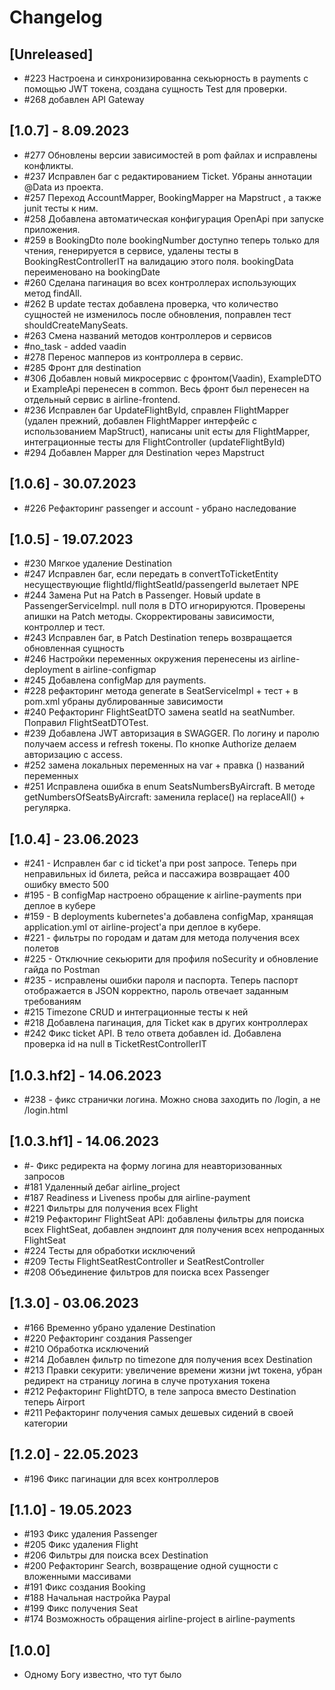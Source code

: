 # Changelog

## [Unreleased]
- #223 Настроена и синхронизированна секьюрность в payments с помощью JWT токена, создана сущность Test для проверки.
- #268 добавлен API Gateway

## [1.0.7] - 8.09.2023
- #277 Обновлены версии зависимостей в pom файлах и исправлены конфликты.
- #237 Исправлен баг с редактированием Ticket. Убраны аннотации @Data из проекта.
- #257 Переход AccountMapper, BookingMapper на Mapstruct , а также junit тесты к ним.
- #258 Добавлена автоматическая конфигурация OpenApi при запуске приложения.
- #259 в BookingDto поле bookingNumber доступно теперь только для чтения, генерируется в сервисе, удалены тесты в BookingRestControllerIT на валидацию этого поля. bookingData переименовано на bookingDate
- #260 Сделана пагинация во всех контроллерах использующих метод findAll.
- #262 В update тестах добавлена проверка, что количество сущностей не изменилось после обновления, поправлен тест shouldCreateManySeats.
- #263 Смена названий методов контроллеров и сервисов
- #no_task - added vaadin
- #278 Перенос мапперов из контроллера в сервис.
- #285 Фронт для destination
- #306 Добавлен новый микросервис с фронтом(Vaadin), ExampleDTO и ExampleApi перенесен в common. Весь фронт был перенесен на отдельный сервис в airline-frontend.
- #236 Исправлен баг UpdateFlightById, справлен FlightMapper (удален прежний, добавлен FlightMapper интерфейс с использованием MapStruct), написаны unit есты для FlightMapper, интеграционные тесты для FlightController (updateFlightById)
- #294 Добавлен Mapper для Destination через Mapstruct

## [1.0.6] - 30.07.2023
- #226 Рефакторинг passenger и account - убрано наследование

## [1.0.5] - 19.07.2023
- #230 Мягкое удаление Destination
- #247 Исправлен баг, если передать в convertToTicketEntity несуществующие flightId/flightSeatId/passengerId вылетает NPE
- #244 Замена Put на Patch в Passenger. Новый update в PassengerServiceImpl. null поля в DTO игнорируются. Проверены апишки на Patch методы. Скорректированы зависимости, контроллер и тест.
- #243 Исправлен баг, в Patch Destination теперь возвращается обновленная сущность
- #246 Настройки переменных окружения перенесены из airline-deployment в airline-configmap
- #245 Добавлена configMap для payments.
- #228 рефакторинг метода generate в SeatServiceImpl + тест + в pom.xml убраны дублированные зависимости
- #240 Рефакторинг FlightSeatDTO замена seatId на seatNumber. Поправил FlightSeatDTOTest.
- #239 Добавлена JWT авторизация в SWAGGER. По логину и паролю получаем access и refresh токены. По кнопке Authorize делаем авторизацию c access.
- #252 замена локальных переменных на var + правка () названий переменных
- #251 Исправлена ошибка в enum SeatsNumbersByAircraft. В методе getNumbersOfSeatsByAircraft: заменила  replace() на  replaceAll() + регулярка.

## [1.0.4] - 23.06.2023
- #241 - Исправлен баг с id ticket'а при post запросе. Теперь при неправильных id билета, рейса и пассажира возвращает 400 ошибку вместо 500
- #195 - В configMap настроено обращение к airline-payments при деплое в кубере
- #159 - В deployments kubernetes'а добавлена configMap, хранящая application.yml от airline-project'а при деплое в кубере.
- #221 - фильтры по городам и датам для метода получения всех полетов
- #225 - Отключние секьюрити для профиля noSecurity и обновление гайда по Postman
- #235 - исправлены ошибки пароля и паспорта. Теперь паспорт отображается в JSON корректно, пароль отвечает заданным требованиям 
- #215 Timezone CRUD и интеграционные тесты к ней
- #218 Добавлена пагинация, для Ticket как в других контроллерах
- #242 Фикс ticket API. В тело ответа добавлен id. Добавлена проверка id на null в TicketRestControllerIT

## [1.0.3.hf2] - 14.06.2023
- #238 - фикс странички логина. Можно снова заходить по /login, а не /login.html

## [1.0.3.hf1] - 14.06.2023
- #- Фикс редиректа на форму логина для неавторизованных запросов
- #181 Удаленный дебаг airline_project
- #187 Readiness и Liveness пробы для airline-payment
- #221 Фильтры для получения всех Flight
- #219 Рефакторинг FlightSeat API: добавлены фильтры для поиска всех FlightSeat, добавлен эндпоинт для получения всех непроданных FlightSeat
- #224 Тесты для обработки исключений
- #209 Тесты FlightSeatRestController и SeatRestController
- #208 Объединение фильтров для поиска всех Passenger

## [1.3.0] - 03.06.2023

- #166 Временно убрано удаление Destination
- #220 Рефакторинг создания Passenger
- #210 Обработка исключений
- #214 Добавлен фильтр по timezone для получения всех Destination 
- #213 Правки секурити: увеличение времени жизни jwt токена, убран редирект на страницу логина в случе протухания токена
- #212 Рефакторинг FlightDTO, в теле запроса вместо Destination теперь Airport
- #211 Рефакторинг получения самых дешевых сидений в своей категории

## [1.2.0] - 22.05.2023

- #196 Фикс пагинации для всех контроллеров

## [1.1.0] - 19.05.2023

- #193 Фикс удаления Passenger
- #205 Фикс удаления Flight
- #206 Фильтры для поиска всех Destination
- #200 Рефакторинг Search, возвращение одной сущности с вложенными массивами
- #191 Фикс создания Booking
- #188 Начальная настройка Paypal
- #199 Фикс получения Seat
- #174 Возможность обращения airline-project в airline-payments

## [1.0.0]

- Одному Богу известно, что тут было
